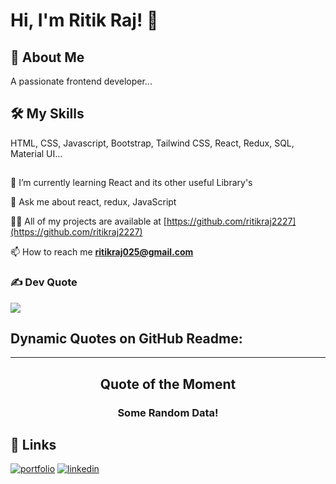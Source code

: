 #
# Hi, I'm Ritik Raj! 👋


## 🚀 About Me
A passionate frontend developer...


## 🛠 My Skills
HTML, CSS, Javascript, Bootstrap, Tailwind CSS,     React, Redux, SQL, Material UI...


##
🧠 I’m currently learning React and its other useful Library's

💬 Ask me about react, redux, JavaScript

👨‍💻 All of my projects are available at [https://github.com/ritikraj2227](https://github.com/ritikraj2227)

 📫 How to reach me **ritikraj025@gmail.com**



### ✍️  Dev Quote
![](https://quotes-github-readme.vercel.app/api?type=horizontal&theme=radical)


## Dynamic Quotes on GitHub Readme:
  
---
  
<h2 align='center'>Quote of the Moment</h2>
<h3 quote align='center'>Some Random Data!</h3 quote>

## 🔗 Links
[![portfolio](https://img.shields.io/badge/my_portfolio-000?style=for-the-badge&logo=ko-fi&logoColor=white)](https://ritikraj2227.github.io/Portfolio/)
[![linkedin](https://img.shields.io/badge/linkedin-0A66C2?style=for-the-badge&logo=linkedin&logoColor=white)](https://www.linkedin.com/in/ritikraj2227/)



